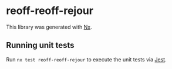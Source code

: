 # reoff-reoff-rejour

This library was generated with [Nx](https://nx.dev).

## Running unit tests

Run `nx test reoff-reoff-rejour` to execute the unit tests via [Jest](https://jestjs.io).
